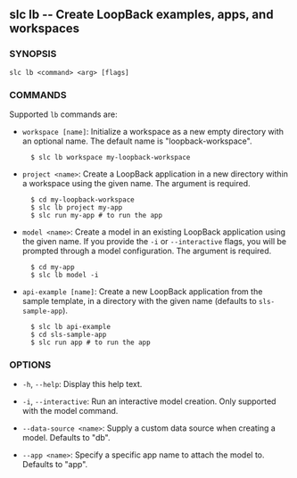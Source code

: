 ## slc lb -- Create LoopBack examples, apps, and workspaces

### SYNOPSIS

    slc lb <command> <arg> [flags]

### COMMANDS

Supported `lb` commands are:

* `workspace [name]`:
  Initialize a workspace as a new empty directory with an optional name.  The
  default name is "loopback-workspace".

        $ slc lb workspace my-loopback-workspace

* `project <name>`:
  Create a LoopBack application in a new directory within a workspace
  using the given name. The <name> argument is required.

        $ cd my-loopback-workspace
        $ slc lb project my-app
        $ slc run my-app # to run the app

* `model <name>`:
  Create a model in an existing LoopBack application using the given name.
  If you provide the `-i` or `--interactive` flags, you will be prompted
  through a model configuration. The <name> argument is required.

        $ cd my-app
        $ slc lb model -i

* `api-example [name]`:
  Create a new LoopBack application from the sample template, in a directory
  with the given name (defaults to `sls-sample-app`).

        $ slc lb api-example
        $ cd sls-sample-app
        $ slc run app # to run the app

### OPTIONS

* `-h`, `--help`:
  Display this help text.
    
* `-i`, `--interactive`:
  Run an interactive model creation. Only supported with the model command.
  
* `--data-source <name>`:
  Supply a custom data source when creating a model. Defaults to "db".
    
* `--app <name>`:
  Specify a specific app name to attach the model to. Defaults to "app".
